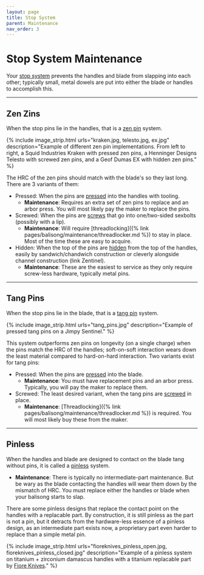 ```yaml
---
layout: page
title: Stop System
parent: Maintenance
nav_order: 3
---
```


# Stop System Maintenance

Your <ins>stop system</ins> prevents the handles and blade from slapping into each other; typically small, metal dowels are put into either the blade or handles to accomplish this.

---

## Zen Zins
When the stop pins lie in the handles, that is a <ins>zen pin</ins> system. 

{% include image_strip.html urls="kraken.jpg, telesto.jpg, ex.jpg" description="Example of different zen pin implementations. From left to right, a Squid Industries Kraken with pressed zen pins, a Henninger Designs Telesto with screwed zen pins, and a Geof Dumas EX with hidden zen pins." %}

The HRC of the zen pins should match with the blade's so they last long. There are 3 variants of them:
- Pressed: When the pins are <ins>pressed</ins> into the handles with tooling. 
  - **Maintenance**: Requires an extra set of zen pins to replace and an arbor press. You will most likely pay the maker to replace the pins.
- Screwed: When the pins are <ins>screws</ins> that go into one/two-sided sexbolts (possibly with a lip). 
  - **Maintenance**: Will require [threadlocking]({% link pages/balisong/maintenance/threadlocker.md %}) to stay in place. Most of the time these are easy to acquire.
- Hidden: When the top of the pins are <ins>hidden</ins> from the top of the handles, easily by sandwich/chandwich construction or cleverly alongside channel construction (link Zentinel). 
  - **Maintenance**: These are the easiest to service as they only require screw-less hardware, typically metal pins.

---

## Tang Pins

When the stop pins lie in the blade, that is a <ins>tang pin</ins> system. 

{% include image_strip.html urls="tang_pins.jpg" description="Example of pressed tang pins on a Jimpy Sentinel." %}

This system outperforms zen pins on longevity (on a single charge) when the pins match the HRC of the handles; soft-on-soft interaction wears down the least material compared to hard-on-hard interaction. Two variants exist for tang pins:

- Pressed: When the pins are <ins>pressed</ins> into the blade. 
  - **Maintenance**: You must have replacement pins and an arbor press. Typically, you will pay the maker to replace them.
- Screwed: The least desired variant, when the tang pins are <ins>screwed</ins> in place. 
  - **Maintenance**: [Threadlocking]({% link pages/balisong/maintenance/threadlocker.md %}) is required. You will most likely buy these from the maker.

---

## Pinless

When the handles and blade are designed to contact on the blade tang without pins, it is called a <ins>pinless</ins> system. 

- **Maintenance**: There is typically no intermediate-part maintenance. But be wary as the blade contacting the handles will wear them down by the mismatch of HRC. You must replace either the handles or blade when your balisong starts to slap.

There are some pinless designs that replace the contact point on the handles with a replacable part. By construction, it is still pinless as the part is not a pin, but it detracts from the hardware-less essence of a pinless design, as an intermediate part exists now, a proprietary part even harder to replace than a simple metal pin.

{% include image_strip.html urls="fioreknives_pinless_open.jpg, fioreknives_pinless_closed.jpg" description="Example of a pinless system on titanium + zirconium damascus handles with a titanium replacable part by [Fiore Knives](https://www.instagram.com/fioreknives/p/CW6Mom-sdQI/?img_index=2)." %}